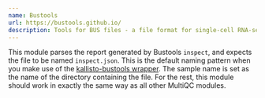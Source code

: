 ```yaml
---
name: Bustools
url: https://bustools.github.io/
description: Tools for BUS files - a file format for single-cell RNA-seq data designed to facilitate the development of modular workflows for data processing
---
```


This module parses the report generated by Bustools `inspect`, and expects the file to be
named `inspect.json`. This is the default naming pattern when you make use of the
[kallisto-bustools wrapper](https://www.kallistobus.tools/). The sample name is set as the name
of the directory containing the file. For the rest, this module should work in exactly the same
way as all other MultiQC modules.
